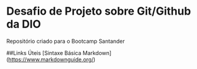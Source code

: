 # Desafio de Projeto sobre Git/Github da DIO
Repositório criado para o Bootcamp Santander

##Links Úteis
[Sintaxe Básica Markdown] (https://www.markdownguide.org/)
